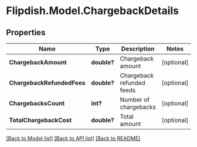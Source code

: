 # Flipdish.Model.ChargebackDetails
## Properties

Name | Type | Description | Notes
------------ | ------------- | ------------- | -------------
**ChargebackAmount** | **double?** | Chargeback amount | [optional] 
**ChargebackRefundedFees** | **double?** | Chargeback refunded feeds | [optional] 
**ChargebacksCount** | **int?** | Number of chargebacks | [optional] 
**TotalChargebackCost** | **double?** | Total amount | [optional] 

[[Back to Model list]](../README.md#documentation-for-models) [[Back to API list]](../README.md#documentation-for-api-endpoints) [[Back to README]](../README.md)

